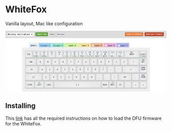 # WhiteFox
Vanilla layout, Mac like configuration

![screenshot][config-screen]

## Installing

This [link][install] has all the required instructions on how to load the DFU
firmware for the WhiteFox.

[config-screen]: https://github.com/albertogg/whitefox/blob/master/vanilla-cfg.png
[install]: https://github.com/kiibohd/controller/wiki/Loading-DFU-Firmware
